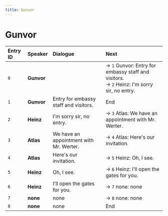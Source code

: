```yaml
---
title: Gunvor
---
```


# Gunvor


| Entry ID | Speaker | Dialogue | Next |
| :------- | :------ | :------- | :------------ |
| `0` | **Gunvor** |  | → `1` Gunvor: Entry for embassy staff and visitors\.<br>→ `2` Heinz: I'm sorry sir, no entry\. |
| `1` | **Gunvor** | Entry for embassy staff and visitors\. | End |
| `2` | **Heinz** | I'm sorry sir, no entry\. | → `3` Atlas: We have an appointment with Mr\. Werter\. |
| `3` | **Atlas** | We have an appointment with Mr\. Werter\. | → `4` Atlas: Here's our invitation\. |
| `4` | **Atlas** | Here's our invitation\. | → `5` Heinz: Oh, I see\. |
| `5` | **Heinz** | Oh, I see\. | → `6` Heinz: I'll open the gates for you\. |
| `6` | **Heinz** | I'll open the gates for you\. | → `7` none: none |
| `7` | **none** | none | → `8` none: none |
| `8` | **none** | none | End |
